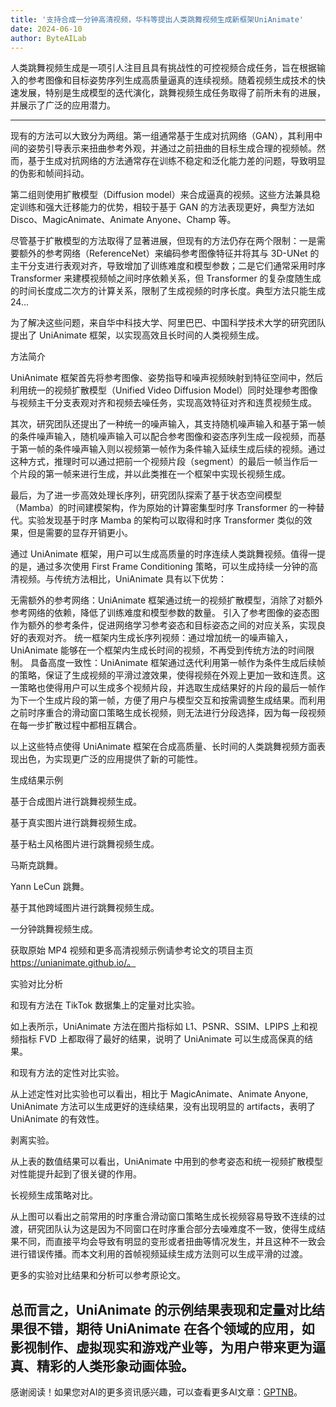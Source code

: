 ```yaml
---
title: '支持合成一分钟高清视频，华科等提出人类跳舞视频生成新框架UniAnimate'
date: 2024-06-10
author: ByteAILab
---
```


人类跳舞视频生成是一项引人注目且具有挑战性的可控视频合成任务，旨在根据输入的参考图像和目标姿势序列生成高质量逼真的连续视频。随着视频生成技术的快速发展，特别是生成模型的迭代演化，跳舞视频生成任务取得了前所未有的进展，并展示了广泛的应用潜力。

---


现有的方法可以大致分为两组。第一组通常基于生成对抗网络（GAN），其利用中间的姿势引导表示来扭曲参考外观，并通过之前扭曲的目标生成合理的视频帧。然而，基于生成对抗网络的方法通常存在训练不稳定和泛化能力差的问题，导致明显的伪影和帧间抖动。

第二组则使用扩散模型（Diffusion model）来合成逼真的视频。这些方法兼具稳定训练和强大迁移能力的优势，相较于基于 GAN 的方法表现更好，典型方法如 Disco、MagicAnimate、Animate Anyone、Champ 等。

尽管基于扩散模型的方法取得了显著进展，但现有的方法仍存在两个限制：一是需要额外的参考网络（ReferenceNet）来编码参考图像特征并将其与 3D-UNet 的主干分支进行表观对齐，导致增加了训练难度和模型参数；二是它们通常采用时序 Transformer 来建模视频帧之间时序依赖关系，但 Transformer 的复杂度随生成的时间长度成二次方的计算关系，限制了生成视频的时序长度。典型方法只能生成 24...

为了解决这些问题，来自华中科技大学、阿里巴巴、中国科学技术大学的研究团队提出了 UniAnimate 框架，以实现高效且长时间的人类视频生成。

方法简介

UniAnimate 框架首先将参考图像、姿势指导和噪声视频映射到特征空间中，然后利用统一的视频扩散模型（Unified Video Diffusion Model）同时处理参考图像与视频主干分支表观对齐和视频去噪任务，实现高效特征对齐和连贯视频生成。

其次，研究团队还提出了一种统一的噪声输入，其支持随机噪声输入和基于第一帧的条件噪声输入，随机噪声输入可以配合参考图像和姿态序列生成一段视频，而基于第一帧的条件噪声输入则以视频第一帧作为条件输入延续生成后续的视频。通过这种方式，推理时可以通过把前一个视频片段（segment）的最后一帧当作后一个片段的第一帧来进行生成，并以此类推在一个框架中实现长视频生成。

最后，为了进一步高效处理长序列，研究团队探索了基于状态空间模型（Mamba）的时间建模架构，作为原始的计算密集型时序 Transformer 的一种替代。实验发现基于时序 Mamba 的架构可以取得和时序 Transformer 类似的效果，但是需要的显存开销更小。

通过 UniAnimate 框架，用户可以生成高质量的时序连续人类跳舞视频。值得一提的是，通过多次使用 First Frame Conditioning 策略，可以生成持续一分钟的高清视频。与传统方法相比，UniAnimate 具有以下优势：

无需额外的参考网络：UniAnimate 框架通过统一的视频扩散模型，消除了对额外参考网络的依赖，降低了训练难度和模型参数的数量。
引入了参考图像的姿态图作为额外的参考条件，促进网络学习参考姿态和目标姿态之间的对应关系，实现良好的表观对齐。
统一框架内生成长序列视频：通过增加统一的噪声输入，UniAnimate 能够在一个框架内生成长时间的视频，不再受到传统方法的时间限制。
具备高度一致性：UniAnimate 框架通过迭代利用第一帧作为条件生成后续帧的策略，保证了生成视频的平滑过渡效果，使得视频在外观上更加一致和连贯。这一策略也使得用户可以生成多个视频片段，并选取生成结果好的片段的最后一帧作为下一个生成片段的第一帧，方便了用户与模型交互和按需调整生成结果。而利用之前时序重合的滑动窗口策略生成长视频，则无法进行分段选择，因为每一段视频在每一步扩散过程中都相互耦合。

以上这些特点使得 UniAnimate 框架在合成高质量、长时间的人类跳舞视频方面表现出色，为实现更广泛的应用提供了新的可能性。

生成结果示例

基于合成图片进行跳舞视频生成。

基于真实图片进行跳舞视频生成。

基于粘土风格图片进行跳舞视频生成。

马斯克跳舞。

Yann LeCun 跳舞。

基于其他跨域图片进行跳舞视频生成。

一分钟跳舞视频生成。

获取原始 MP4 视频和更多高清视频示例请参考论文的项目主页 https://unianimate.github.io/。

实验对比分析

和现有方法在 TikTok 数据集上的定量对比实验。

如上表所示，UniAnimate 方法在图片指标如 L1、PSNR、SSIM、LPIPS 上和视频指标 FVD 上都取得了最好的结果，说明了 UniAnimate 可以生成高保真的结果。

和现有方法的定性对比实验。

从上述定性对比实验也可以看出，相比于 MagicAnimate、Animate Anyone, UniAnimate 方法可以生成更好的连续结果，没有出现明显的 artifacts，表明了 UniAnimate 的有效性。

剥离实验。

从上表的数值结果可以看出，UniAnimate 中用到的参考姿态和统一视频扩散模型对性能提升起到了很关键的作用。

长视频生成策略对比。

从上图可以看出之前常用的时序重合滑动窗口策略生成长视频容易导致不连续的过渡，研究团队认为这是因为不同窗口在时序重合部分去噪难度不一致，使得生成结果不同，而直接平均会导致有明显的变形或者扭曲等情况发生，并且这种不一致会进行错误传播。而本文利用的首帧视频延续生成方法则可以生成平滑的过渡。

更多的实验对比结果和分析可以参考原论文。

总而言之，UniAnimate 的示例结果表现和定量对比结果很不错，期待 UniAnimate 在各个领域的应用，如影视制作、虚拟现实和游戏产业等，为用户带来更为逼真、精彩的人类形象动画体验。
---
感谢阅读！如果您对AI的更多资讯感兴趣，可以查看更多AI文章：[GPTNB](https://gptnb.com)。